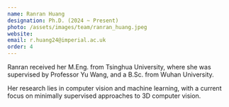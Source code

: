 ```yaml
---
name: Ranran Huang
designation: Ph.D. (2024 ~ Present)
photo: /assets/images/team/ranran_huang.jpeg
website: 
email: r.huang24@imperial.ac.uk
order: 4
---
```

Ranran received her M.Eng. from Tsinghua University, where she was supervised by Professor Yu Wang, and a B.Sc. from Wuhan University.

Her research lies in computer vision and machine learning, with a current focus on minimally supervised approaches to 3D computer vision.